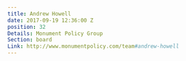 ```yaml
---
title: Andrew Howell
date: 2017-09-19 12:36:00 Z
position: 32
Details: Monument Policy Group
Section: board
Link: http://www.monumentpolicy.com/team#andrew-howell
---
```


